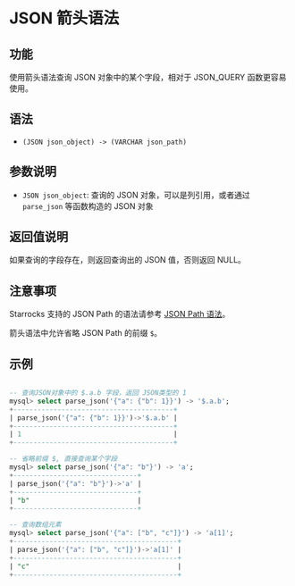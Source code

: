 # JSON 箭头语法

## 功能

使用箭头语法查询 JSON 对象中的某个字段，相对于 JSON_QUERY 函数更容易使用。

## 语法

- `(JSON json_object) -> (VARCHAR json_path)`

## 参数说明

- `JSON json_object`: 查询的 JSON 对象，可以是列引用，或者通过 `parse_json` 等函数构造的 JSON 对象

## 返回值说明

如果查询的字段存在，则返回查询出的 JSON 值，否则返回 NULL。

## 注意事项

Starrocks 支持的 JSON Path 的语法请参考 [JSON Path 语法](/sql-reference/sql-functions/json-functions/json_path.md)。

箭头语法中允许省略 JSON Path 的前缀 `$`。

## 示例

```sql

-- 查询JSON对象中的 $.a.b 字段，返回 JSON类型的 1
mysql> select parse_json('{"a": {"b": 1}}') -> '$.a.b';
+----------------------------------------+
| parse_json('{"a": {"b": 1}}')->'$.a.b' |
+----------------------------------------+
| 1                                      |
+----------------------------------------+

-- 省略前缀 $, 直接查询某个字段
mysql> select parse_json('{"a": "b"}') -> 'a';
+-------------------------------+
| parse_json('{"a": "b"}')->'a' |
+-------------------------------+
| "b"                           |
+-------------------------------+

-- 查询数组元素
mysql> select parse_json('{"a": ["b", "c"]}') -> 'a[1]';
+-----------------------------------------+
| parse_json('{"a": ["b", "c"]}')->'a[1]' |
+-----------------------------------------+
| "c"                                     |
+-----------------------------------------+

```
